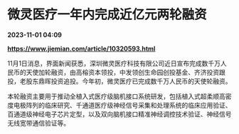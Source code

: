 # 微灵医疗一年内完成近亿元两轮融资

**2023-11-01 04:09**

**https://www.jiemian.com/article/10320593.html**

11月1日消息，界面新闻获悉，深圳微灵医疗科技有限公司近日宣布完成数千万人民币的天使加轮融资，由高榕资本领投，中发领创生命园创投基金、齐济投资跟投，老股东鼎晖投资追投。今年初，微灵医疗已完成数千万人民币的天使轮融资。

本轮融资主要用于推动全植入式医疗级脑机接口系统研发，包括植入式超柔顺高密度电极阵列的临床研究、千通道医疗级神经信号采集和处理系统的临床应用验证、百通道级神经电子芯片定型，以及双向脑机接口精准神经调控技术验证、神经信号无线宽带通信验证等。